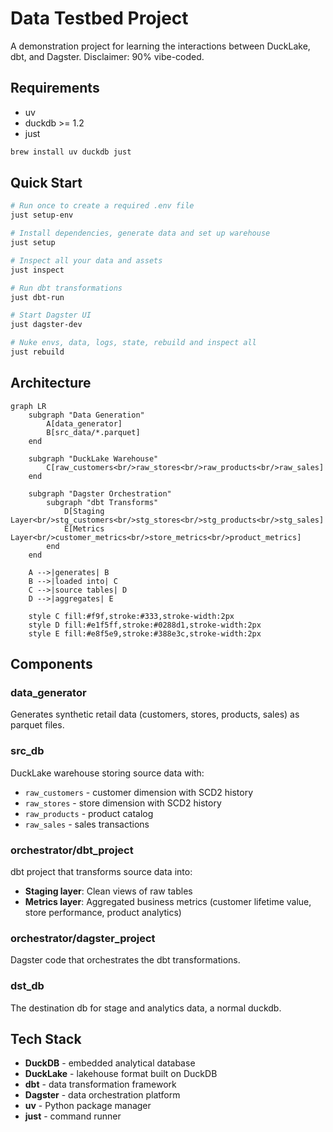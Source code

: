 # Data Testbed Project

A demonstration project for learning the interactions between DuckLake, dbt, and Dagster. Disclaimer: 90% vibe-coded.

## Requirements
* uv
* duckdb >= 1.2
* just

```bash
brew install uv duckdb just
```

## Quick Start

```bash
# Run once to create a required .env file
just setup-env

# Install dependencies, generate data and set up warehouse
just setup

# Inspect all your data and assets
just inspect

# Run dbt transformations
just dbt-run

# Start Dagster UI
just dagster-dev

# Nuke envs, data, logs, state, rebuild and inspect all
just rebuild

```

## Architecture

```mermaid
graph LR
    subgraph "Data Generation"
        A[data_generator]
        B[src_data/*.parquet]
    end

    subgraph "DuckLake Warehouse"
        C[raw_customers<br/>raw_stores<br/>raw_products<br/>raw_sales]
    end

    subgraph "Dagster Orchestration"
        subgraph "dbt Transforms"
            D[Staging Layer<br/>stg_customers<br/>stg_stores<br/>stg_products<br/>stg_sales]
            E[Metrics Layer<br/>customer_metrics<br/>store_metrics<br/>product_metrics]
        end
    end

    A -->|generates| B
    B -->|loaded into| C
    C -->|source tables| D
    D -->|aggregates| E

    style C fill:#f9f,stroke:#333,stroke-width:2px
    style D fill:#e1f5ff,stroke:#0288d1,stroke-width:2px
    style E fill:#e8f5e9,stroke:#388e3c,stroke-width:2px
```

## Components

### data_generator
Generates synthetic retail data (customers, stores, products, sales) as parquet files.

### src_db
DuckLake warehouse storing source data with:
- `raw_customers` - customer dimension with SCD2 history
- `raw_stores` - store dimension with SCD2 history
- `raw_products` - product catalog
- `raw_sales` - sales transactions

### orchestrator/dbt_project
dbt project that transforms source data into:
- **Staging layer**: Clean views of raw tables
- **Metrics layer**: Aggregated business metrics (customer lifetime value, store performance, product analytics)

### orchestrator/dagster_project
Dagster code that orchestrates the dbt transformations.

### dst_db
The destination db for stage and analytics data, a normal duckdb.

## Tech Stack

- **DuckDB** - embedded analytical database
- **DuckLake** - lakehouse format built on DuckDB
- **dbt** - data transformation framework
- **Dagster** - data orchestration platform
- **uv** - Python package manager
- **just** - command runner
